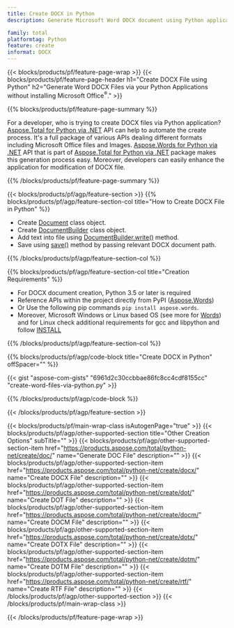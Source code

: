 ```yaml
---
title: Create DOCX in Python
description: Generate Microsoft Word DOCX document using Python applications without using Microsoft Word. 

family: total
platformtag: Python
feature: create
informat: DOCX
---
```

{{< blocks/products/pf/feature-page-wrap >}}
{{< blocks/products/pf/feature-page-header h1="Create DOCX File using Python" h2="Generate Word DOCX Files via your Python Applications without installing Microsoft Office<sup>&reg;</sup>." >}}

{{% blocks/products/pf/feature-page-summary %}}

For a developer, who is trying to create DOCX files via  Python application? [Aspose.Total for Python via .NET](https://products.aspose.com/total/python-net/) API can help to automate the create process. It's a full package of various APIs dealing different formats including Microsoft Office files and Images. [Aspose.Words for Python via .NET](https://products.aspose.com/words/python-net/) API that is part of [Aspose.Total for Python via .NET](https://products.aspose.com/total/python-net/) package makes this generation process easy. Moreover, developers can easily enhance the application for modification of DOCX file. 

{{% /blocks/products/pf/feature-page-summary %}}

{{< blocks/products/pf/agp/feature-section >}}
{{% blocks/products/pf/agp/feature-section-col title="How to Create DOCX File in Python" %}}

- Create [Document](https://reference.aspose.com/words/python-net/aspose.words/document/) class object.
- Create [DocumentBuilder](https://reference.aspose.com/words/python-net/aspose.words/documentbuilder/) class object.
- Add text into file using [DocumentBuilder.write()](https://reference.aspose.com/words/python-net/aspose.words/documentbuilder/write/) method.
- Save using [save()](https://reference.aspose.com/words/python-net/aspose.words/document/save/) method by passing relevant DOCX document path.

{{% /blocks/products/pf/agp/feature-section-col %}}

{{% blocks/products/pf/agp/feature-section-col title="Creation Requirements" %}}

- For DOCX document creation, Python 3.5 or later is required
- Reference APIs within the project directly from PyPI ([Aspose.Words](https://pypi.org/project/aspose-words/)) 
- Or Use the following pip commands ```pip install aspose.words```. 
- Moreover, Microsoft Windows or Linux based OS (see more for [Words](https://docs.aspose.com/words/python-net/system-requirements/)) and for Linux check additional requirements for gcc and libpython and follow [INSTALL](https://docs.aspose.com/words/python-net/installation/) 

{{% /blocks/products/pf/agp/feature-section-col %}}

{{% blocks/products/pf/agp/code-block title="Create DOCX in Python" offSpacer="" %}}

{{< gist "aspose-com-gists" "6961d2c30ccbbae86fc8cc4cdf8155cc" "create-word-files-via-python.py" >}}

{{% /blocks/products/pf/agp/code-block %}}

{{< /blocks/products/pf/agp/feature-section >}}

{{< blocks/products/pf/main-wrap-class isAutogenPage="true" >}}
{{< blocks/products/pf/agp/other-supported-section title="Other Creation Options" subTitle="" >}}
{{< blocks/products/pf/agp/other-supported-section-item href="https://products.aspose.com/total/python-net/create/doc/" name="Generate DOC File" description="" >}}
{{< blocks/products/pf/agp/other-supported-section-item href="https://products.aspose.com/total/python-net/create/docx/" name="Create DOCX File" description="" >}}
{{< blocks/products/pf/agp/other-supported-section-item href="https://products.aspose.com/total/python-net/create/dot/" name="Create DOT File" description="" >}}
{{< blocks/products/pf/agp/other-supported-section-item href="https://products.aspose.com/total/python-net/create/docm/" name="Create DOCM File" description="" >}}
{{< blocks/products/pf/agp/other-supported-section-item href="https://products.aspose.com/total/python-net/create/dotx/" name="Create DOTX File" description="" >}}
{{< blocks/products/pf/agp/other-supported-section-item href="https://products.aspose.com/total/python-net/create/dotm/" name="Create DOTM File" description="" >}}
{{< blocks/products/pf/agp/other-supported-section-item href="https://products.aspose.com/total/python-net/create/rtf/" name="Create RTF File" description="" >}}
{{< /blocks/products/pf/agp/other-supported-section >}}
{{< /blocks/products/pf/main-wrap-class >}}

{{< /blocks/products/pf/feature-page-wrap >}}